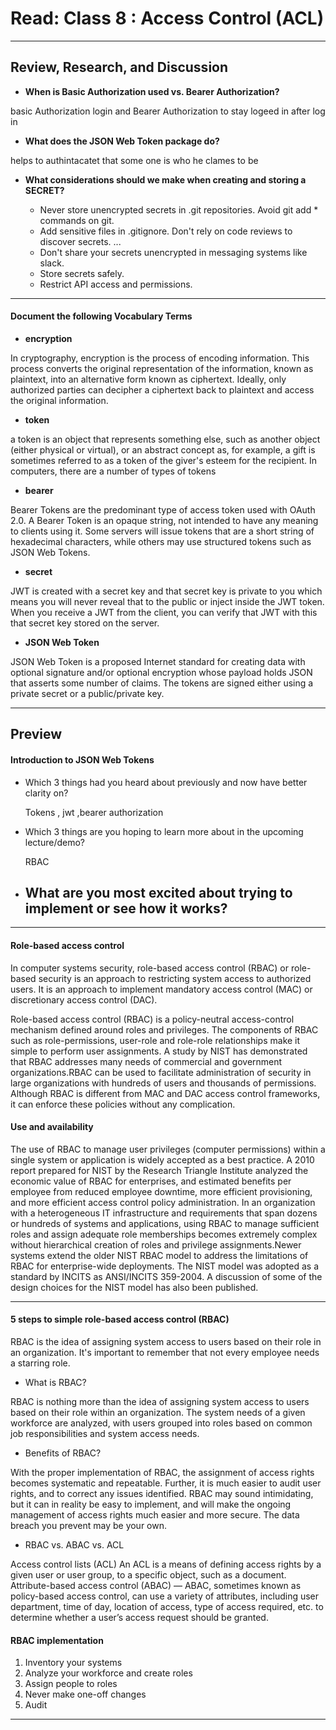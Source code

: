 # Read: Class 8 : Access Control (ACL)

- - -

## Review, Research, and Discussion


* **When is Basic Authorization used vs. Bearer Authorization?**

basic Authorization login and Bearer Authorization to stay logeed in after log in 

* **What does the JSON Web Token package do?**

helps to authintacatet that some one is who he clames to be 

* **What considerations should we make when creating and storing a SECRET?**   

	* Never store unencrypted secrets in .git repositories. Avoid git add * commands on git. 		
	* Add sensitive files in .gitignore. Don't rely on code reviews to discover secrets. ...
	* Don't share your secrets unencrypted in messaging systems like slack.
	* Store secrets safely.
	* Restrict API access and permissions.

- - -

#### Document the following Vocabulary Terms

* **encryption** 

In cryptography, encryption is the process of encoding information. This process converts the original representation of the information, known as plaintext, into an alternative form known as ciphertext. Ideally, only authorized parties can decipher a ciphertext back to plaintext and access the original information.

* **token**    

a token is an object that represents something else, such as another object (either physical or virtual), or an abstract concept as, for example, a gift is sometimes referred to as a token of the giver's esteem for the recipient. In computers, there are a number of types of tokens

* **bearer**     

Bearer Tokens are the predominant type of access token used with OAuth 2.0. A Bearer Token is an opaque string, not intended to have any meaning to clients using it. Some servers will issue tokens that are a short string of hexadecimal characters, while others may use structured tokens such as JSON Web Tokens.

* **secret**    

JWT is created with a secret key and that secret key is private to you which means you will never reveal that to the public or inject inside the JWT token. When you receive a JWT from the client, you can verify that JWT with this that secret key stored on the server.

* **JSON Web Token**  
  
JSON Web Token is a proposed Internet standard for creating data with optional signature and/or optional encryption whose payload holds JSON that asserts some number of claims. The tokens are signed either using a private secret or a public/private key.

- - - 

## Preview

#### Introduction to JSON Web Tokens

* Which 3 things had you heard about previously and now have better clarity on?

	Tokens , jwt ,bearer authorization

* Which 3 things are you hoping to learn more about in the upcoming lecture/demo?

	RBAC 

* What are you most excited about trying to implement or see how it works?
	 --

- - -

#### Role-based access control

In computer systems security, role-based access control (RBAC) or role-based security is an approach to restricting system access to authorized users. It is an approach to implement mandatory access control (MAC) or discretionary access control (DAC).

Role-based access control (RBAC) is a policy-neutral access-control mechanism defined around roles and privileges. The components of RBAC such as role-permissions, user-role and role-role relationships make it simple to perform user assignments. A study by NIST has demonstrated that RBAC addresses many needs of commercial and government organizations.RBAC can be used to facilitate administration of security in large organizations with hundreds of users and thousands of permissions. Although RBAC is different from MAC and DAC access control frameworks, it can enforce these policies without any complication.

#### Use and availability   

The use of RBAC to manage user privileges (computer permissions) within a single system or application is widely accepted as a best practice. A 2010 report prepared for NIST by the Research Triangle Institute analyzed the economic value of RBAC for enterprises, and estimated benefits per employee from reduced employee downtime, more efficient provisioning, and more efficient access control policy administration.
In an organization with a heterogeneous IT infrastructure and requirements that span dozens or hundreds of systems and applications, using RBAC to manage sufficient roles and assign adequate role memberships becomes extremely complex without hierarchical creation of roles and privilege assignments.Newer systems extend the older NIST RBAC model to address the limitations of RBAC for enterprise-wide deployments. The NIST model was adopted as a standard by INCITS as ANSI/INCITS 359-2004. A discussion of some of the design choices for the NIST model has also been published.

- - -

#### 5 steps to simple role-based access control (RBAC) 

RBAC is the idea of assigning system access to users based on their role in an organization. It's important to remember that not every employee needs a starring role.

* What is RBAC?

RBAC is nothing more than the idea of assigning system access to users based on their role within an organization. The system needs of a given workforce are analyzed, with users grouped into roles based on common job responsibilities and system access needs. 

* Benefits of RBAC?

With the proper implementation of RBAC, the assignment of access rights becomes systematic and repeatable. Further, it is much easier to audit user rights, and to correct any issues identified.
RBAC may sound intimidating, but it can in reality be easy to implement, and will make the ongoing management of access rights much easier and more secure.
The data breach you prevent may be your own.

* RBAC vs. ABAC vs. ACL

Access control lists (ACL)  An ACL is a means of defining access rights by a given user or user group, to a specific object, such as a document.     
Attribute-based access control (ABAC) — ABAC, sometimes known as policy-based access control, can use a variety of attributes, including user department, time of day, location of access, type of access required, etc. to determine whether a user’s access request should be granted.    

#### RBAC implementation 

1. Inventory your systems
2. Analyze your workforce and create roles
3. Assign people to roles
4. Never make one-off changes
5. Audit

- - - 
